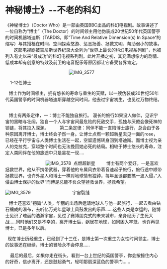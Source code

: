 #                 神秘博士》--不老的科幻 

 《神秘博士》（Doctor Who）是一部由英国BBC出品的科幻电视剧。故事讲述了一位自称为“博士”（The Doctor）的时间领主用他伪装成20世纪50年代英国警亭的时间机器塔迪斯（TARDIS，即”Time And Relative Dimension(s) In Space“的缩写）与其搭档在时间、空间探索悠游、惩恶扬善、拯救文明、帮助弱小的故事。        这部电视剧被吉尼斯世界纪录大全列为“世界上最长的科幻电视系列剧”，也被列入有史以来“最成功”的科幻电视系列剧。此片开播之初，其充满想像力的剧情、低成本却有创意的特效及前卫的电音配乐等原因都让它备受各界肯定。                    

  <center>

![IMG_3577](C:\Users\lenovo\Desktop\IMG_3577.JPG)     </center>

                                        1-12任博士        

​	  博士作为时间领主，拥有悠长的寿命与重生的天赋，以一艘伪装成20世纪50年代英国警亭的时间机器塔迪斯穿越空间时间，他去过宇宙初生，也见过万物终结。       	

 	 博士有两条定律，一：博士不能独自旅行。 漫长的旅行如果没人做伴，见识宇宙的黑暗与壮阔，独自一个人与宇宙间最危险的死敌交手，孤独与厌倦会像死神的锁链，将其拉入深渊。         第二条定律：同伴不能一直陪博士旅行，总会由于各种原因离开博士，博士终会孑然一身。让博士点燃一颗超新星去见一面的rose，已经在平行宇宙与人类博士生活在一起，空留遗憾转身回到塔迪斯。而博士视为亲人的克拉克，穿越整个时间也无法挽回她必死的结局。相较于博士悠长的寿命，注定人类同伴在他的旅途中只是昙花一现....   

                                 ![IMG_3578](C:\Users\lenovo\Desktop\IMG_3578.JPG)  点燃超新星          博士有两个爱好。一是喜欢拯救世界，他从不携带武器，穿着他的专属风衣带着音速起子旅行，旅行途中顺带拯救世界，也许外星人和博士一样对地球情有独钟，每年圣诞都要搞一波入侵，”入侵由博士保护的世界“而博是总能不负众望拯救世界，拯救希望。    

![IMG_3579](C:\Users\lenovo\Desktop\IMG_3579.PNG)                                  宇宙裂缝       

​	   博士还喜欢”拐骗“人类，华丽的出场后邀请地球人与他一起旅行，一起去看由钻石镶成的瀑布，去听亿万光年星球上风鼓发出的乐声......这些人类是幸运的，随博士见识了瑰丽的浩瀚宇宙，见过了赛博朋克式的未来城市，亲身经历了生死大战.....同时他们又是不幸的，离开博士后，蜗居在地球，如同困入牢笼，也许再见博士，已是多年以后。       

​	  现在博士历经重生，已经到了十三任，是博士第一次重生为女性时间领主，博士的故事还在继续，博士的冒险永不会停息.....       

​	   最后的最后，如果你走在街头，看到一台上世纪的英国警亭，你会按捺住内心的好奇，信步离开，还是鼓起勇气，轻叩那扇深蓝色的警亭门......    
